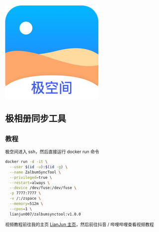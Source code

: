 ![](https://raw.githubusercontent.com/lianjun007/ZalbumSyncTool/refs/heads/main/client/image/zalbumLogo.png)
# 极相册同步工具
## 教程
极空间进入 ssh，然后直接运行 docker run 命令
```sh
docker run -d -it \
  --user $(id -u):$(id -g) \
  --name ZalbumSyncTool \
  --privileged=true \
  --restart=always \
  --device /dev/fuse:/dev/fuse \
  -p 7777:7777 \
  -v /:/zspace \
  --memory=512m \
  --cpus=1 \
  lianjun007/zalbumsynctool:v1.0.0
```
视频教程前往我的主页 [LianJun 主页](https://lianjun.me)，然后前往抖音 / 哔哩哔哩查看视频教程
